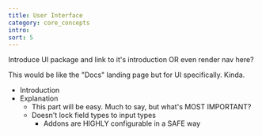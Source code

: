 ```yaml
---
title: User Interface
category: core_concepts
intro: 
sort: 5
---
```


Introduce UI package and link to it's introduction OR even render nav here?

This would be like the "Docs" landing page but for UI specifically. Kinda.

- Introduction
- Explanation
    - This part will be easy. Much to say, but what's MOST IMPORTANT?
    - Doesn't lock field types to input types
        - Addons are HIGHLY configurable in a SAFE way
